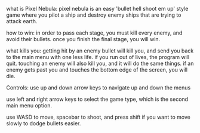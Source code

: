 what is Pixel Nebula:
pixel nebula is an easy 'bullet hell shoot em up' style game where you pilot a ship and destroy enemy ships that are trying to attack earth.

how to win:
in order to pass each stage, you must kill every enemy, and avoid their bullets. once you finish the final stage, you will win.

what kills you:
getting hit by an enemy bullet will kill you, and send you back to the main menu with one less life. if you run out of lives, the program will quit.
touching an enemy will also kill you, and it will do the same things.
if an enemy gets past you and touches the bottom edge of the screen, you will die.

Controls:
use up and down arrow keys to navigate up and down the menus

use left and right arrow keys to select the game type, which is the second main menu option.

use WASD to move, spacebar to shoot, and press shift if you want to move slowly to dodge bullets easier.